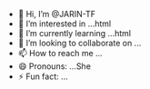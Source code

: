 - 👋 Hi, I’m @JARIN-TF
- 👀 I’m interested in ...html
- 🌱 I’m currently learning ...html
- 💞️ I’m looking to collaborate on ...
- 📫 How to reach me ...
- 😄 Pronouns: ...She
- ⚡ Fun fact: ...

<!---
JARIN-TF/JARIN-TF is a ✨ special ✨ repository because its `README.md` (this file) appears on your GitHub profile.
You can click the Preview link to take a look at your changes.
--->
